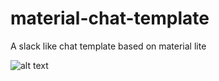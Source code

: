 # material-chat-template
A slack like chat template based on material lite

![alt text](material-chat-template/templatePreview.png "Template preview")
